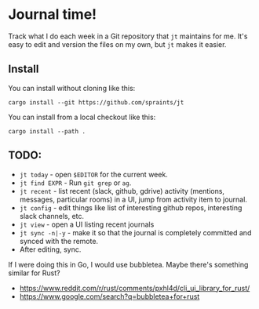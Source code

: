 # Journal time!

Track what I do each week in a Git repository that `jt` maintains for me. It's
easy to edit and version the files on my own, but `jt` makes it easier.

## Install

You can install without cloning like this:

    cargo install --git https://github.com/spraints/jt

You can install from a local checkout like this:

    cargo install --path .

## TODO:

- `jt today` - open `$EDITOR` for the current week.
- `jt find EXPR` - Run `git grep` or `ag`.
- `jt recent` - list recent (slack, github, gdrive) activity
  (mentions, messages, particular rooms) in a UI, jump from activity item to
  journal.
- `jt config` - edit things like list of interesting github repos,
  interesting slack channels, etc.
- `jt view` - open a UI listing recent journals
- `jt sync -n|-y` - make it so that the journal is completely committed and
  synced with the remote.
- After editing, sync.

If I were doing this in Go, I would use bubbletea. Maybe there's something similar for Rust?
- https://www.reddit.com/r/rust/comments/pxhl4d/cli_ui_library_for_rust/
- https://www.google.com/search?q=bubbletea+for+rust
